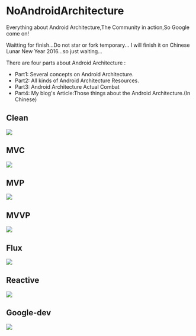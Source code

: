 # NoAndroidArchitecture
Everything about Android Architecture,The Community in action,So Google come on!

Waitting for finish...Do not star or fork temporary... I will finish it on Chinese Lunar New Year 2016...so just waiting...

There are four parts about Android Architecture :

- Part1: Several concepts on Android Architecture.
- Part2: All kinds of Android Architecture Resources.
- Part3: Android Architecture Actual Combat
- Part4: My blog's Article:Those things about the Android Architecture.(In Chinese)

## Clean

![](http://i.imgur.com/9f6JAaH.png)


## MVC

![](http://i.imgur.com/gBaojOU.png)


## MVP

![](http://i.imgur.com/tnDb3CP.png)

## MVVP

![](http://i.imgur.com/B52mY6M.png)

## Flux

![](http://i.imgur.com/wHjqy4u.png)

## Reactive

![](http://i.imgur.com/XsLEEZO.png)

## Google-dev

![](http://i.imgur.com/zKIX3r8.png)
